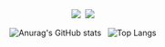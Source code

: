 <div align=center>
<img src="https://img.shields.io/badge/Python-0098FF?style=flat-square&logo=python&logoColor=white"/></a>&nbsp;
<img src="https://img.shields.io/badge/Node.js-99CC00?style=flat-square&logo=node.js&logoColor=white"/></a>
</div>

<div align=center>
  
 ![Anurag's GitHub stats](https://github-readme-stats.vercel.app/api?username=FDc0d3&show_icons=true&theme=vue)&nbsp;&nbsp;
 ![Top Langs](https://github-readme-stats.vercel.app/api/top-langs/?username=FDc0d3=compact&theme=vue)
</div>

